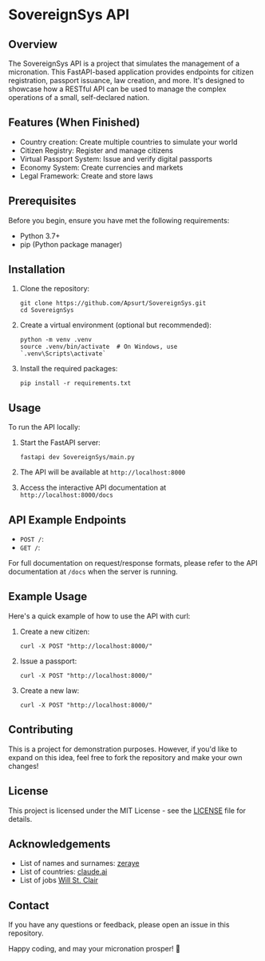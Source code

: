 # SovereignSys API

## Overview

The SovereignSys API is a project that simulates the management of a micronation. This FastAPI-based application provides endpoints for citizen registration, passport issuance, law creation, and more. It's designed to showcase how a RESTful API can be used to manage the complex operations of a small, self-declared nation.

## Features (When Finished)

- Country creation: Create multiple countries to simulate your world
- Citizen Registry: Register and manage citizens
- Virtual Passport System: Issue and verify digital passports
- Economy System: Create currencies and markets
- Legal Framework: Create and store laws

## Prerequisites

Before you begin, ensure you have met the following requirements:

- Python 3.7+
- pip (Python package manager)

## Installation

1. Clone the repository:
   ```
   git clone https://github.com/Apsurt/SovereignSys.git
   cd SovereignSys
   ```

2. Create a virtual environment (optional but recommended):
   ```
   python -m venv .venv
   source .venv/bin/activate  # On Windows, use `.venv\Scripts\activate`
   ```

3. Install the required packages:
   ```
   pip install -r requirements.txt
   ```

## Usage

To run the API locally:

1. Start the FastAPI server:
   ```
   fastapi dev SovereignSys/main.py
   ```

2. The API will be available at `http://localhost:8000`

3. Access the interactive API documentation at `http://localhost:8000/docs`

## API Example Endpoints

- `POST /`: 
- `GET /`: 

For full documentation on request/response formats, please refer to the API documentation at `/docs` when the server is running.

## Example Usage

Here's a quick example of how to use the API with curl:

1. Create a new citizen:
   ```
   curl -X POST "http://localhost:8000/"
   ```

2. Issue a passport:
   ```
   curl -X POST "http://localhost:8000/"
   ```

3. Create a new law:
   ```
   curl -X POST "http://localhost:8000/"
   ```

## Contributing

This is a project for demonstration purposes. However, if you'd like to expand on this idea, feel free to fork the repository and make your own changes!

## License

This project is licensed under the MIT License - see the [LICENSE](LICENSE) file for details.

## Acknowledgements

- List of names and surnames: [zeraye](https://github.com/zeraye/names-surnames-list)
- List of countries: [claude.ai](https://claude.ai/)
- List of jobs [Will St. Clair](https://gist.github.com/wsc/1083459)

## Contact

If you have any questions or feedback, please open an issue in this repository.

Happy coding, and may your micronation prosper! 🏴